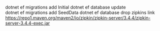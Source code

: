 dotnet ef migrations add Initial
dotnet ef database update    
dotnet ef migrations add SeedData
dotnet ef database drop
zipkins link
https://repo1.maven.org/maven2/io/zipkin/zipkin-server/3.4.4/zipkin-server-3.4.4-exec.jar
